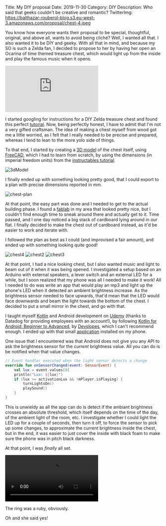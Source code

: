 Title: My DIY proposal
Date: 2019-11-30
Category: DIY
Description: Who said that geeks couldn't be creative and romantic?
TwitterImg: https://balthazar-rouberol-blog.s3.eu-west-3.amazonaws.com/proposal/chest-4.jpeg


You know how everyone wants their proposal to be special, thoughtful, original, and above all, wants to avoid being cliché? Well, I wanted all that. I also wanted it to be DIY and geeky. With all that in mind, and because my SO is such a Zelda fan, I decided to propose to her by having her open an Ocarina of time themed treasure chest, which would light up from the inside and play the famous music when it opens.

<div class="vid-container">
    <iframe class="video" src="https://www.youtube.com/embed/69AyYUJUBTg" frameborder="0" allow="accelerometer; autoplay; encrypted-media; gyroscope; picture-in-picture" allowfullscreen></iframe>
</div>

I started googling for instructions for a DIY Zelda treasure chest and found this perfect [tutorial](https://www.instructables.com/id/Legend-of-Zelda-Treasure-chest-with-sound/). Now, being perfectly honest, I have to admit that I'm not a very gifted craftsman. The idea of making a chest myself from wood got me a little worried, as I felt that I really needed to be precise and prepared, whereas I tend to lean to the more yolo side of things.

To that end, I started by creating a [3D model](https://balthazar-rouberol-blog.s3.eu-west-3.amazonaws.com/proposal/Chest.FCStd) of the chest itself, using [FreeCAD](https://www.freecadweb.org/), which I had to learn from scratch, by using the dimensions (in imperial freedom units) from the [instructables tutorial](https://www.instructables.com/id/Legend-of-Zelda-Treasure-chest-with-sound/).

![3dModel](https://balthazar-rouberol-blog.s3.eu-west-3.amazonaws.com/proposal/chest-3d.png)

I finally ended up with something looking pretty good, that I could export to a plan with precise dimensions reported in mm.

![chest-plan](https://balthazar-rouberol-blog.s3.eu-west-3.amazonaws.com/proposal/chest-plan.png)

At that point, the easy part was done and I needed to get to the actual building phase. I found a [fablab](https://fabmanager.astech-fablab.fr) in my area that looked pretty nice, but I couldn't find enough time to sneak around there and actually get to it. Time passed, and I one day noticed a big stack of cardboard lying around in our flat. I finally decided to make the chest out of cardboard instead, as it'd be easier to work and iterate with.

I followed the plan as best as I could (and improvised a fair amount), and ended up with something looking quite good!

![chest4](https://balthazar-rouberol-blog.s3.eu-west-3.amazonaws.com/proposal/chest-4.jpeg)
![chest2](https://balthazar-rouberol-blog.s3.eu-west-3.amazonaws.com/proposal/chest-2.jpeg)
![chest3](https://balthazar-rouberol-blog.s3.eu-west-3.amazonaws.com/proposal/chest-3.jpeg)

At that point, I had a nice looking chest, but I also wanted music and light to beam out of it when it was being opened. I investigated a setup based on an Arduino with external speakers, a lever switch and an external LED for a while, but I soon realized that my phone was all I needed to make it work! All I needed to do was write an app that would play an mp3 and light up the phone's LED when it detected an ambient brightness increase. As the brightness sensor needed to face upwards, that'd mean that the LED would face downwards and beam the light towards the bottom of the chest. I decided to put a small mirror in the chest, and go with that.


I taught myself [Kotlin](https://kotlinlang.org/) and Android development on [Udemy](https://udemy.com) (thanks to Datadog for providing employees with an account!), by following [Kotlin for Android: Beginner to Advanced](https://datadog.udemy.com/course/devslopes-android-kotlin/learn/lecture/7866294), by [Devslopes](https://www.youtube.com/channel/UClLXKYEEM8OBBx85DOa6-cg/featured), which I can't recommend enough. I ended up with that small [application](https://github.com/brouberol/OpenChest) installed on my phone.

One issue that I encountered was that Android does not give you any API to ask the brightness sensor for the _current_ brightness value. All you can do is be notified when that value changes.

```kotlin
// Event handler executed when the light sensor detects a change
override fun onSensorChanged(event: SensorEvent) {
    val lux = event.values[0]
    println("Lux: ${lux}")
    if (lux >= activationLux && !mPlayer.isPlaying) {
        turnLightsOn()
        playSound()
    }
}
```

This is unwieldy as all the app can do is detect if the ambiant brightness crosses an absolute threshold, which itself depends on the time of the day, of the ambient light of the room, etc. I investigate whether I could light the LED up for a couple of seconds, then turn it off, to force the sensor to pick up some changes, to approximate the current brightness inside the chest, but in the end, it was easier to just cover the inside with black foam to make sure the phone was in pitch black darkness.

At that point, I was _finally_ all set.

<div class="vid-container">
    <video class="video" controls>
        <source
            src="https://balthazar-rouberol-blog.s3.eu-west-3.amazonaws.com/proposal/chest-opening.webm"
            type="video/webm">
    </video>
</div>

The ring was a ruby, obviously.

Oh and she said yes!
